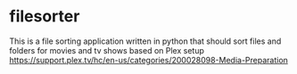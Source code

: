 # filesorter
This is a file sorting application written in python that should sort files and folders for movies and tv shows based on Plex setup
https://support.plex.tv/hc/en-us/categories/200028098-Media-Preparation
